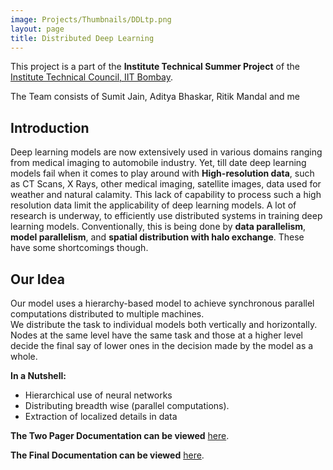 ```yaml
---
image: Projects/Thumbnails/DDLtp.png
layout: page
title: Distributed Deep Learning
---
```


This project is a part of the **Institute Technical Summer Project** of the [Institute Technical Council, IIT Bombay](https://www.tech-iitb.org/).

The Team consists of Sumit Jain, Aditya Bhaskar, Ritik Mandal and me

Introduction
------------

Deep learning models are now extensively used in various domains ranging from medical imaging to automobile industry. Yet, till date deep learning models fail when it comes to play around with **High-resolution data**, such as CT Scans, X Rays, other medical imaging, satellite images, data used for weather and natural calamity. This lack of capability to process such a high resolution data limit the applicability of deep learning models.
A lot of research is underway, to efficiently use distributed systems in training deep learning models. Conventionally, this is being done by **data parallelism**, **model parallelism**, and **spatial distribution with halo exchange**. These have some shortcomings though.

Our Idea
------------

Our model uses a hierarchy-based model to achieve synchronous parallel computations distributed to multiple machines.  
We distribute the task to individual models both vertically and horizontally. Nodes at the same level have the same task and those at a higher level decide the final say of lower ones in the decision made by the model as a whole. 

**In a Nutshell:**
- Hierarchical use of neural networks
- Distributing breadth wise (parallel computations).
- Extraction of localized details in data

**The Two Pager Documentation can be viewed** [here](https://docs.google.com/document/d/1TAhDH4TmWtORCAD1HUtSDKvHyF_aypTlR9J6Z29Vzp0/edit?usp=sharing).

**The Final Documentation can be viewed** [here](https://docs.google.com/document/d/11M9R2pojlNDRBcGGw4Iz9tKQlFkmiyXBFqZN4cq8zMc/edit?usp=sharing).